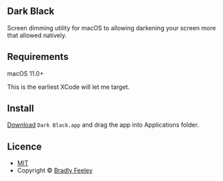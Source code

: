 ## Dark Black

Screen dimming utility for macOS to allowing darkening your screen more that allowed natively.



## Requirements

macOS 11.0+

This is the earliest XCode will let me target.

## Install

[Download](https://github.com/bradly/dark-black/releases) `Dark Black.app` and drag the app into Applications folder.

## Licence
- [MIT](https://github.com/bradly/dark-black/blob/main/LICENSE)
- Copyright © [Bradly Feeley](https://bradlyfeeley.com)
